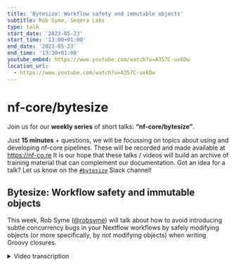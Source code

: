 ```yaml
---
title: 'Bytesize: Workflow safety and immutable objects'
subtitle: Rob Syme, Seqera Labs
type: talk
start_date: '2023-05-23'
start_time: '13:00+01:00'
end_date: '2023-05-23'
end_time: '13:30+01:00'
youtube_embed: https://www.youtube.com/watch?v=A357C-ux6Dw
location_url:
  - https://www.youtube.com/watch?v=A357C-ux6Dw
---
```


# nf-core/bytesize

Join us for our **weekly series** of short talks: **“nf-core/bytesize”**.

Just **15 minutes** + questions, we will be focussing on topics about using and developing nf-core pipelines.
These will be recorded and made available at <https://nf-co.re>
It is our hope that these talks / videos will build an archive of training material that can complement our documentation. Got an idea for a talk? Let us know on the [`#bytesize`](https://nfcore.slack.com/channels/bytesize) Slack channel!

## Bytesize: Workflow safety and immutable objects

This week, Rob Syme ([@robsyme](https://github.com/robsyme)) will talk about how to avoid introducing subtle concurrency bugs in your Nextflow workflows by safely modifying objects (or more specifically, by _not_ modifying objects) when writing Groovy closures.

<details markdown="1"><summary>Video transcription</summary>
**Note: The content has been edited for reader-friendliness**

[0:01](https://www.youtube.com/watch?v=A357C-ux6Dw&t=1)
(host) Hello everyone, Maxime here. First of all, I'd like to thank the Chan Zuckerberg Initiative to help us doing these bytesize talks. Today, I'm introducing Rob Syme, a Groovy wizard, working at Seqera Labs, and he will explain to us how to safely handle metadata. As usual, you'll be able to unmute yourself at the end of the talk to ask your question. Of course, you can also ask them on Slack or on the chat. Over to you, Rob.

[0:39](https://www.youtube.com/watch?v=A357C-ux6Dw&t=39)
Perfect. Thanks for the intro, Maxime. This talk is, as Maxime indicated, about safe metadata handling in Nextflow pipelines. But really, it's all about safely passing any objects through channels in Nextflow. But it has particular application for the nf-core community here because we do a lot of metadata handling in nf-core, particularly passing around meta-maps between processes and through channels. There are some complicated little bugs that can occur when mutating those objects in place. What I'm going to suggest to you is that you should never mutate those objects in place, but instead always return new objects. Of course, this is a bit hard to explain in the abstract. Let's do an example.

[1:23](https://www.youtube.com/watch?v=A357C-ux6Dw&t=83)
This example is based on a true story, a sad story. Let's take this workflow. We have a channel that produces an object or emits an object, and we're passing that channel to a BuyNewShirt process. This process does something very simple. It just echoes the t-shirt size and based on the weight property in that object being passed to the process. When we run this, we see the t-shirt size is small because the weight is 70 here, pass it to BuyNewShirt. That's what we'd expect. No surprises here. Nothing outrageously complicated. These weights are in kilos still. Let's make this a little bit more complicated. I'm assuming that everyone has a pretty solid grasp of this. Let's add two new processes. The one we're going to be specifically interested in here is GetNewJob. This GetNewJob process takes an object, emits that same object, and modifies that object in place. It adds five to the weight property. We take that channel again, the same channel that we created before, we pass it once to BuyNewShirt and once to GetNewJob. This runs as expected. The t-shirt size is small. Everything is as we expect. I think the way that a lot of people think about these pipelines is like this. I think conceptually a lot of us have this picture in our head when we're running these pipelines. We take an object, we pass it to BuyNewShirt, and we pass it to GetNewJob. We pass the object, those two channels into new processes. I think we have a tendency to think about those as independent events, but really because this channel is taking the same object, it's exactly the same object in memory getting passed to GetNewJob and BuyNewShirt. If GetNewJob modifies the properties of that, it will affect BuyNewShirt. In this case, we saw it didn't affect the output of the run because this is dependent on timing. It's an important understanding to remember that all of these processes happen asynchronously in Nextflow. We can offer no guarantees about the order or the timing of this.

[3:54](https://www.youtube.com/watch?v=A357C-ux6Dw&t=234)
To make it a little bit more clear, let's add in a little delay. I'm now going to add this Browse process before BuyNewShirt. This Browse process, all it does is sleep for a couple of seconds. That gives it time for the sort of... just delays before we BuyNewShirt. Now we've just added a process here. Ideally I think a lot of people conceptually would think that adding a process here shouldn't affect the outcome here because we've just passed the object through transparently. We don't do any modifications here, but now because this process is BuyNewShirt process, happens after the GetNewJob process, GetNewJob process, modifies the weight property and now BuyNewShirt is changed. Now the t-shirt size is a medium. I'll just give people a second to look at that, just digest it.

[4:54](https://www.youtube.com/watch?v=A357C-ux6Dw&t=294)
The core message that I want to get across here is that modifying the object, modifies it across all paths in the tag, the directed acyclic graph, the graph of processes, which can lead to complicated and time dependent bugs. We were seeing some problems in nf-core pipelines that would only appear if some processes took a little bit longer. That's what I was trying to demonstrate with that Browse process. They become really complicated, time dependent bugs to track down. Okay, so that's what the problem is. What is the solution? The solution is you should always return or whenever possible, return a new object instead of modifying objects in place. I am just going to introduce two very handy methods in Groovy for doing this, the most common modifications we do in metamap objects in nf-core. But the the idea that you should always return new objects is the general solution for this problem.

[6:05](https://www.youtube.com/watch?v=A357C-ux6Dw&t=365)
This is what the process was before, the process that I showed you before that had the bug. Modifying the property in place, but we can do this instead. Instead of returning the me object or the meta object, that map object transparently, oh, there's a bug here, that should be me and me, what we do is we create a new object and we add these two together and return that new object. This will fix the bug. It's important to note here that this plus operator is an alias for the .plus() method on maps in Groovy and the .plus() method will return a new map with precedence being given to the map on the right. This is the correct way. So this .plus() method is really important, it's a way of merging maps together in groovy. This is what the Groovy doc looks like with the link to the bottom. It returns a new map containing all the entries from the left and right, giving precedence to the right. That giving precedence to the right is important because it allows us to overwrite properties by placing them on the map on the right-hand side of the plus operator. Critically, the return object is a new map containing all the entries from the left and right.

[7:37](https://www.youtube.com/watch?v=A357C-ux6Dw&t=457)
Similarly, the same problem happens inside of map blocks or map closures. This is actually the more common case in the nf-core pipelines. What we're doing here is we're making the same object, a map of two keys named weight. Here I'm overriding the weight property or the weight key in this map by adding a new map. This will return a new map and make it clean for downstream use. In addition to overwrite, using this plus operator to overwrite properties in this map, I can also use it to overwrite properties and add new properties. Here I'm adding a new key, the employer key, and as Maxime said, I works at Seqera Labs in addition to overriding a property. It's a really nice way of piecing together and adding and overwriting maps in Nextflow pipelines.

[8:37](https://www.youtube.com/watch?v=A357C-ux6Dw&t=517)
The inverses operation you might think of is subtracting keys. This is also something that needs to happen quite a lot in nf-core pipelines where you want to take a subset of the keys. Rather than defining a new map, you can use this submap method. The submap method takes a collection of keys and returns a new map just containing those keys. Here we have a very verbose map, first name, last name, location, age, and employer. Let's say for downstream processes, I really only need first name and location. I can use this submap method, which does return a new object, doesn't modify the object in place, it returns a new object. You can see here in the return value in the documentation in the Groovy doc. That will be safe for modification. One complicated example in the wild here was from the Sarek pipeline. This was a really tricky bug to spot. It is now absolutely fixed in Sarek and is also fixed on the Nextflow side. But here we were taking the output of the FASTP process and we're taking the meta and the reads. We are calling the .sort() method on the reads. This is a dangerous operation because .sort() actually modifies the object in place. It sorts the object in place. Even though we're assigning it to a new value here, .sort() actually modifies reads, which had complicated implications for the publishing of those files. That's what you want to avoid. But for the most part, 99% of cases can be avoided by simply using the .plus() method on map objects or the .submap() method on objects for expanding and contracting meta map objects in nf-core pipelines.

[10:30](https://www.youtube.com/watch?v=A357C-ux6Dw&t=630)
Today's talk is very simple. Just has one clear message. Never modify anything in place and instead always return new objects when passing objects through nf-core and Nextflow pipelines. Have there any questions about that? I also have a VS code and we can go through examples interactively if people have more questions.

[10:55](https://www.youtube.com/watch?v=A357C-ux6Dw&t=655)
(host) Thank you very much, Rob, that was amazing and yes, I'm hoping people, does anyone have any questions here?

(question) I can always come up with a question. This is super insightful and I am sure I have written a lot of code which falls into these traps. How can we spot them? How can we spot these bugs?

(answer) It's almost always... let me just share my screen again. It's almost always this dot notation for modifying. But you can force it to be a little bit more clear. Actually, no, I'm not going to share my screen because I don't have an example of that. But you can force it. We could do one of two things in nf-core pipelines. We could instead of passing a map object, we could develop our own class that inherits from map and simply make it immutable. That would force things to, it wouldn't compile or not compile, it wouldn't run when you try to assign objects, try to modify it in place. That's one object. That's one path. That's a more secure path, but it does make things a little less convenient because there are sometimes, yeah, when you're creating an object where it's nice. But that might be one, and I'm toying around with what it would take to do that. Because I think it might be possible just to define a class in the lib directory, like a new metamap.groovy, change one invocation at the start of the pipeline and leave everything else unchanged. That might be the way we end up going, but I'm willing to give it a go and just see what people think.

(question cont.) I don't know how aware people are of the project, but I've just come off a call with Mattias and Julia, and we were talking about the nf-validation plugin, which Julia and Nicholas are writing, which has got a sample sheet, a new channel factory for generating a channel output from a sample sheet. That's where the metamap is most likely going to be created, right? At the point where we're passing the sample sheet. It could be something we could do within that Nextflow plugin. Then all the stuff, we don't have to touch the lib directory within the pipeline or anything. We could generate and define that class within the Nextflow plugin and hide it out of sight.

(answer cont.) Yeah. Yep. That's perfect. Yeah. That would work. Yeah. It's great.

[13:46](https://www.youtube.com/watch?v=A357C-ux6Dw&t=826)
(question) TZ asked a question about what was the best way to drop just one key from the metamap. My suggestion was to use minus and then submit with just that one key.

(answer) Yep. That's one option. Or you can pass in... Another option would be a .submap() and then it.keys() minus the key you don't want. That .submap() will take a collection of any kind. If you take a map and call the .keys() method, that returns a set of all the keys. You could subtract the key you don't want from that set and pass that it.keys() minus the key you don't want. But also the way that you've described there, Maxime, is also perfectly fine. I think there'd be about the same number of characters anyway. Personal preference.

(host) Okay. Thank you.

(answer continued) Yeah. There isn't a specific method for removing a key. But if we did create our own class, we could make our own method to remove a key. That might be enough.

(host) Yeah. But I think creating our own class would be something for another bytesize.

(speaker) Yeah. Yeah. Definitely.

[14:57](https://www.youtube.com/watch?v=A357C-ux6Dw&t=897)
(question) Is there a good source of documentation to read up on this anyway?

(answer) This idea is a little Nextflow based, so... no. But the Groovy docs that I linked in the slide. I'll pass a link on the Slack at the best place for Groovy docs.

(question cont.) I wonder if there's, I've forgotten who it was now, is it the Midnighter doc? Someone in the community has built a website, like a mate.materials website with common pitfalls and things for Nextflow. I wonder if it'd be a good one to go into that site.

(answer cont.) Oh yeah. I can suggest to add it there.

(question cont.) Apologies for that. I'm sure I'll be corrected in a second.

(comment) Yeah. I think it was Moritz. Moritz Viva. But also we've got some of this stuff in the advanced training docs, right?

(speaker) Yeah. Yeah. This is like a module in the advanced training. Yeah. We'll end up in training.sequera or training.nextflow.

[15:58](https://www.youtube.com/watch?v=A357C-ux6Dw&t=958)
(question) I just had a question. If you did want to sort, say reads as part of an operation for whatever reason, without actually appending or taking away from the map, what's the safest way then to just create a new copy with news.flow and would you reassign it? I mean, is reassigning safe? Is it just a pointer in memory then where you would be updating the original map anyway, you can just say new map is equal to old map, for example.

(answer) You can use... it requires... it's a really simple fix. All it requires is in .sort(), you pass it a TRUE as the first argument and that will sort it instead of sorting in place, but return a new object and then you can reassign it.

(question cont.) But is there a pointer in memory?

(answer cont.) I'm not sure I know what you mean.

(question cont.) If you create a new map, but this can be an issue in some programming languages where you have an individual map, right? So old map, and say you want to create a copy of it, you'd say new map is equal to old map, right? And then you do all of your downstream operations on new map. That's still change old map in place because it's just a pointer in memory to the old map. See what I mean?

(answer cont.) Yeah. If you pass .sort() TRUE, it will return a new map. The new map is a new object. The elements of the map will still be pointed to the same original copies, but that's okay because the order that you want to change. You'll get a new map and that object will have a new address in memory.

[17:45](https://www.youtube.com/watch?v=A357C-ux6Dw&t=1065)
(host) Okay. I think we have some more time. Does anyone have any more questions?

(speaker) Oh, Rike has just said she didn't know about exact(). That exact() method that I used as a convenient methods. The important thing to know about exact() is that it happens on the Nextflow head node rather than being farmed out to a process, which can be useful because particularly if you're operating in the cloud, you don't have to wait for VM speedups. It's also good for demos like this, because you can just write arbitrary Groovy. It's not that helpful. It's like in Nextflow pipelines, more often than not you don't need it. Sorry, Phil.

(comment) I was going to say, I usually am used to going as far as saying, don't use it because it's quite easy to abuse it and then crash the main Nextflow job or take down the head node.

(speaker) Yeah. Good for demos and maybe not best practice.

(host) Okay. Then I think we are good, so I will stop the recording.

</details>
